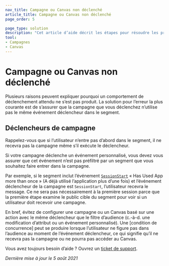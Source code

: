 ```yaml
---
nav_title: Campagne ou Canvas non déclenché
article_title: Campagne ou Canvas non déclenché
page_order: 5

page_type: solution
description: "Cet article d’aide décrit les étapes pour résoudre les problèmes liés aux campagnes ou aux canvas qui ne se déclenchent pas comme prévu."
tool: 
- Campagnes
- Canvas
---
```


# Campagne ou Canvas non déclenché

Plusieurs raisons peuvent expliquer pourquoi un comportement de déclenchement attendu ne s’est pas produit. La solution pour l’erreur la plus courante est de s’assurer que la campagne que vous déclenchez n’utilise pas le même événement déclencheur dans le segment.

## Déclencheurs de campagne

Rappelez-vous que si l’utilisateur n’entre pas d’abord dans le segment, il ne recevra pas la campagne même s’il exécute le déclencheur.

Si votre campagne déclenche un événement personnalisé, vous devez vous assurer que cet événement n’est pas préfiltré par un segment que vous souhaitez faire entrer dans la campagne. 

Par exemple, si le segment inclut l’événement [`SessionStart`][1] « Has Used App more than once » (A déjà utilisé l’application plus d’une fois) et l’événement déclencheur de la campagne est `SessionStart`, l’utilisateur recevra le message. Ce ne sera pas nécessairement à la première session parce que la première étape examine le public cible du segment pour voir si un utilisateur doit recevoir une campagne. 

En bref, évitez de configurer une campagne ou un Canvas basé sur une action avec le même déclencheur que le filtre d’audience (c.-à-d. une modification d’attribut ou un événement personnalisé). Une [condition de concurrence] peut se produire lorsque l’utilisateur ne figure pas dans l’audience au moment de l’événement déclencheur, ce qui signifie qu’il ne recevra pas la campagne ou ne pourra pas accéder au Canvas.  

Vous avez toujours besoin d’aide ? Ouvrez un [ticket de support]({{site.baseurl}}/braze_support/).

_Dernière mise à jour le 5 août 2021_

[1]: {{site.baseurl}}/user_guide/data_and_analytics/braze_currents/event_glossary/customer_behavior_events/#session-start-event/
[2]: {{site.baseurl}}/user_guide/engagement_tools/testing/race_conditions/#race-conditions/